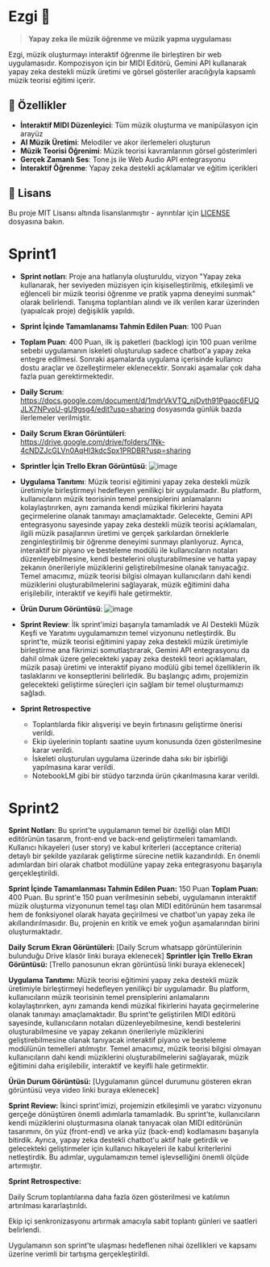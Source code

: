 # Ezgi 🎵

> **Yapay zeka ile müzik öğrenme ve müzik yapma uygulaması**

Ezgi, müzik oluşturmayı interaktif öğrenme ile birleştiren bir web uygulamasıdır. Kompozisyon için bir MIDI Editörü, Gemini API kullanarak yapay zeka destekli müzik üretimi ve görsel gösteriler aracılığıyla kapsamlı müzik teorisi eğitimi içerir.

## 🎯 Özellikler

- **İnteraktif MIDI Düzenleyici**: Tüm müzik oluşturma ve manipülasyon için arayüz
- **AI Müzik Üretimi**: Melodiler ve akor ilerlemeleri oluşturun
- **Müzik Teorisi Öğrenimi**: Müzik teorisi kavramlarının görsel gösterimleri
- **Gerçek Zamanlı Ses**: Tone.js ile Web Audio API entegrasyonu
- **İnteraktif Öğrenme**: Yapay zeka destekli açıklamalar ve eğitim içerikleri

## 📄 Lisans
Bu proje MIT Lisansı altında lisanslanmıştır - ayrıntılar için [LICENSE](./LICENSE)  dosyasına bakın.

# Sprint1

- **Sprint notları**: Proje ana hatlarıyla oluşturuldu, vizyon "Yapay zeka kullanarak, her seviyeden müzisyen için kişiselleştirilmiş, etkileşimli ve eğlenceli bir müzik teorisi öğrenme ve pratik yapma deneyimi sunmak" olarak belirlendi. Tanışma toplantıları alındı ve ilk verilen karar üzerinden (yapıalcak proje) değişiklik yapıldı.
- **Sprint İçinde Tamamlanamsı Tahmin Edilen Puan**: 100 Puan
- **Toplam Puan**: 400 Puan, ilk iş paketleri (backlog) için 100 puan verilme sebebi uygulamanın iskeleti oluşturulup sadece chatbot'a yapay zeka entegre edilmesi. Sonraki aşamalarda uygulama içerisinde kullanıcı dostu araçlar ve özelleştirmeler eklenecektir. Sonraki aşamalar çok daha fazla puan gerektirmektedir.
- **Daily Scrum**: https://docs.google.com/document/d/1mdrVkVTQ_njDvth91Pgaoc6FUQJLX7NPvoU-gU9gsg4/edit?usp=sharing dosyasında günlük bazda ilerlemeler verilmiştir.
- **Daily Scrum Ekran Görüntüleri**: https://drive.google.com/drive/folders/1Nk-4cNDZJcGLVn0AqHI3kdcSpx1PRDBR?usp=sharing

- **Sprintler İçin Trello Ekran Görüntüsü**:
  ![image](https://github.com/user-attachments/assets/0201d0fe-b70b-4b6b-a66c-e725d155aa14)

- **Uygulama Tanıtımı**: Müzik teorisi eğitimini yapay zeka destekli müzik üretimiyle birleştirmeyi hedefleyen yenilikçi bir uygulamadır. Bu platform, kullanıcıların müzik teorisinin temel prensiplerini anlamalarını kolaylaştırırken, aynı zamanda kendi müzikal fikirlerini hayata geçirmelerine olanak tanımayı amaçlamaktadır. Gelecekte, Gemini API entegrasyonu sayesinde yapay zeka destekli müzik teorisi açıklamaları, ilgili müzik pasajlarının üretimi ve gerçek şarkılardan örneklerle zenginleştirilmiş bir öğrenme deneyimi sunmayı planlıyoruz. Ayrıca, interaktif bir piyano ve besteleme modülü ile kullanıcıların notaları düzenleyebilmesine, kendi bestelerini oluşturabilmesine ve hatta yapay zekanın önerileriyle müziklerini geliştirebilmesine olanak tanıyacağız. Temel amacımız, müzik teorisi bilgisi olmayan kullanıcıların dahi kendi müziklerini oluşturabilmelerini sağlayarak, müzik eğitimini daha erişilebilir, interaktif ve keyifli hale getirmektir.

- **Ürün Durum Görüntüsü**:
  ![image](https://github.com/user-attachments/assets/d725f2c9-bb24-4760-bdab-7b6a95325973)

- **Sprint Review**: İlk sprint'imizi başarıyla tamamladık ve AI Destekli Müzik Keşfi ve Yaratımı uygulamamızın temel vizyonunu netleştirdik. Bu sprint'te, müzik teorisi eğitimini yapay zeka destekli müzik üretimiyle birleştirme ana fikrimizi somutlaştırarak, Gemini API entegrasyonu da dahil olmak üzere gelecekteki yapay zeka destekli teori açıklamaları, müzik pasajı üretimi ve interaktif piyano modülü gibi temel özelliklerin ilk taslaklarını ve konseptlerini belirledik. Bu başlangıç adımı, projemizin gelecekteki geliştirme süreçleri için sağlam bir temel oluşturmamızı sağladı.
- **Sprint Retrospective**
  - Toplantılarda fikir alışverişi ve beyin fırtınasını geliştirme önerisi verildi.
  - Ekip üyelerinin toplantı saatine uyum konusunda özen gösterilmesine karar verildi.
  - İskeleti oluşturulan uygulama üzerinde daha sıkı bir işbirliği yapılmasına karar verildi.
  - NotebookLM gibi bir stüdyo tarzında ürün çıkarılmasına karar verildi.

# Sprint2

**Sprint Notları**: Bu sprint'te uygulamanın temel bir özelliği olan MIDI editörünün tasarım, front-end ve back-end geliştirmeleri tamamlandı. Kullanıcı hikayeleri (user story) ve kabul kriterleri (acceptance criteria) detaylı bir şekilde yazılarak geliştirme sürecine netlik kazandırıldı. En önemli adımlardan biri olarak chatbot modülüne yapay zeka entegrasyonu başarıyla gerçekleştirildi.

**Sprint İçinde Tamamlanması Tahmin Edilen Puan:** 150 Puan
**Toplam Puan:** 400 Puan. Bu sprint'e 150 puan verilmesinin sebebi, uygulamanın interaktif müzik oluşturma vizyonunun temel taşı olan MIDI editörünün hem tasarımsal hem de fonksiyonel olarak hayata geçirilmesi ve chatbot'un yapay zeka ile akıllandırılmasıdır. Bu, projenin en kritik ve emek yoğun aşamalarından birini oluşturmaktadır.

**Daily Scrum Ekran Görüntüleri:** [Daily Scrum whatsapp görüntülerinin bulunduğu Drive klasör linki buraya eklenecek]
**Sprintler İçin Trello Ekran Görüntüsü:** [Trello panosunun ekran görüntüsü linki buraya eklenecek]

**Uygulama Tanıtımı:** Müzik teorisi eğitimini yapay zeka destekli müzik üretimiyle birleştirmeyi hedefleyen yenilikçi bir uygulamadır. Bu platform, kullanıcıların müzik teorisinin temel prensiplerini anlamalarını kolaylaştırırken, aynı zamanda kendi müzikal fikirlerini hayata geçirmelerine olanak tanımayı amaçlamaktadır. Bu sprint'te geliştirilen MIDI editörü sayesinde, kullanıcıların notaları düzenleyebilmesine, kendi bestelerini oluşturabilmesine ve yapay zekanın önerileriyle müziklerini geliştirebilmesine olanak tanıyacak interaktif piyano ve besteleme modülünün temelleri atılmıştır. Temel amacımız, müzik teorisi bilgisi olmayan kullanıcıların dahi kendi müziklerini oluşturabilmelerini sağlayarak, müzik eğitimini daha erişilebilir, interaktif ve keyifli hale getirmektir.

**Ürün Durum Görüntüsü:** [Uygulamanın güncel durumunu gösteren ekran görüntüsü veya video linki buraya eklenecek]

**Sprint Review:** İkinci sprint'imizi, projemizin etkileşimli ve yaratıcı vizyonunu gerçeğe dönüştüren önemli adımlarla tamamladık. Bu sprint'te, kullanıcıların kendi müziklerini oluşturmasına olanak tanıyacak olan MIDI editörünün tasarımını, ön yüz (front-end) ve arka yüz (back-end) kodlamasını başarıyla bitirdik. Ayrıca, yapay zeka destekli chatbot'u aktif hale getirdik ve gelecekteki geliştirmeler için kullanıcı hikayeleri ile kabul kriterlerini netleştirdik. Bu adımlar, uygulamamızın temel işlevselliğini önemli ölçüde artırmıştır.

**Sprint Retrospective:**

Daily Scrum toplantılarına daha fazla özen gösterilmesi ve katılımın artırılması kararlaştırıldı.

Ekip içi senkronizasyonu artırmak amacıyla sabit toplantı günleri ve saatleri belirlendi.

Uygulamanın son sprint'te ulaşması hedeflenen nihai özellikleri ve kapsamı üzerine verimli bir tartışma gerçekleştirildi.
